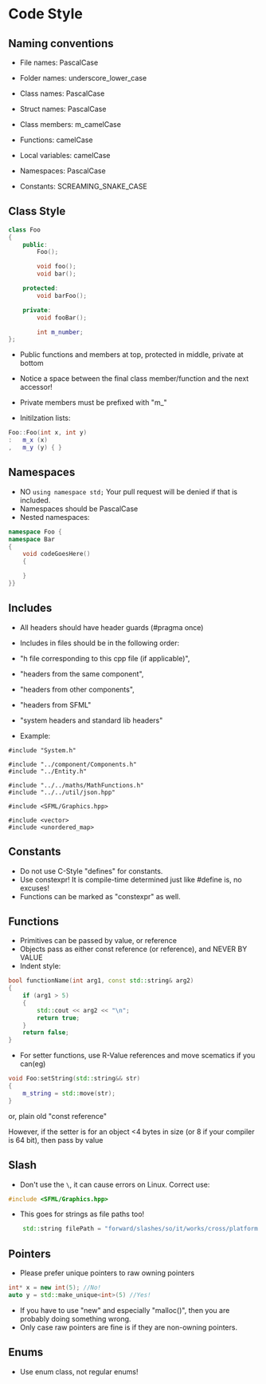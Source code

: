 # Code Style

## Naming conventions

* File names: PascalCase
* Folder names: underscore_lower_case

* Class names: PascalCase
* Struct names: PascalCase
* Class members: m_camelCase

* Functions: camelCase
* Local variables: camelCase

* Namespaces: PascalCase

* Constants: SCREAMING_SNAKE_CASE

## Class Style

```C++
class Foo
{
    public:
        Foo();

        void foo();
        void bar();

    protected:
        void barFoo();

    private:
        void fooBar();

        int m_number;
};
```

* Public functions and members at top, protected in middle, private at bottom
* Notice a space between the final class member/function and the next accessor!

* Private members must be prefixed with "m_"

* Initilzation lists:

```C++
Foo::Foo(int x, int y)
:   m_x (x)
,   m_y (y) { }
```

## Namespaces

* NO `using namespace std;` Your pull request will be denied if that is included.
* Namespaces should be PascalCase
* Nested namespaces:

```C++
namespace Foo {
namespace Bar
{
    void codeGoesHere()
    {

    }
}}
```

## Includes
* All headers should have header guards (#pragma once)

* Includes in files should be in the following order:
* "h file corresponding to this cpp file (if applicable)",
* "headers from the same component",
* "headers from other components",
* "headers from SFML"
* "system headers and standard lib headers"

* Example:
```
#include "System.h"

#include "../component/Components.h"
#include "../Entity.h"

#include "../../maths/MathFunctions.h"
#include "../../util/json.hpp"

#include <SFML/Graphics.hpp>

#include <vector>
#include <unordered_map>
```

## Constants
* Do not use C-Style "defines" for constants.
* Use constexpr! It is compile-time determined just like #define is, no excuses!
* Functions can be marked as "constexpr" as well.

## Functions

* Primitives can be passed by value, or reference
* Objects pass as either const reference (or reference), and NEVER BY VALUE
* Indent style:

```C++
bool functionName(int arg1, const std::string& arg2)
{
    if (arg1 > 5)
    {
        std::cout << arg2 << "\n";
        return true;
    }
    return false;
}
```

* For setter functions, use R-Value references and move scematics if you can(eg)
```C++
void Foo:setString(std::string&& str)
{
    m_string = std::move(str);
}
```

or, plain old "const reference"

However, if the setter is for an object <4 bytes in size (or 8 if your compiler is 64 bit), then pass by value

## Slash

* Don't use the `\`, it can cause errors on Linux. Correct use:
```C++
#include <SFML/Graphics.hpp>
```

* This goes for strings as file paths too!

```C++
    std::string filePath = "forward/slashes/so/it/works/cross/platform.png"
```

## Pointers

* Please prefer unique pointers to raw owning pointers
```C++
int* x = new int(5); //No!
auto y = std::make_unique<int>(5) //Yes!
```

* If you have to use "new" and especially "malloc()", then you are probably doing something wrong.
* Only case raw pointers are fine is if they are non-owning pointers.

## Enums

* Use enum class, not regular enums!
